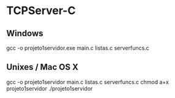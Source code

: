 # TCPServer-C

## Windows
gcc -o projeto1servidor.exe main.c listas.c serverfuncs.c

## Unixes / Mac OS X
gcc -o projeto1servidor main.c listas.c serverfuncs.c
chmod a+x projeto1servidor
./projeto1servidor
